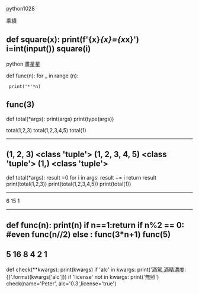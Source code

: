 python1028

乘績

def square(x):
print(f'{x}*{x}={x*x}')        
i=int(input())
square(i)
----------------------------------
python 畫星星

def func(n):
   for _ in range (n):

     print('*'*n)

func(3)
----------------------------------


def total(*args):
  print(args)
  print(type(args))

total(1,2,3)
total(1,2,3,4,5)
total(1)

----------------------------------
(1, 2, 3)
<class 'tuple'>
(1, 2, 3, 4, 5)
<class 'tuple'>
(1,)
<class 'tuple'>
----------------------------------
def total(*args):
  result =0
  for i in args:
     result += i
  return result
print(total(1,2,3))
print(total(1,2,3,4,5))
print(total(1))

---------------------
6
15
1

---------------------

def func(n):
  print(n)
  if n==1:return
  if n%2 == 0: #even
    func(n//2)
  else :
   func(3*n+1)
func(5)
----------------------
5
16
8
4
2
1
----------------------------------------
def check(**kwargs):
    print(kwargs)
    if 'alc' in kwargs:
        print('酒駕,酒精濃度:{}'.format(kwargs['alc']))
    if 'license' not in kwargs:
      print('無照')
check(name='Peter', alc='0.3',license='true')
